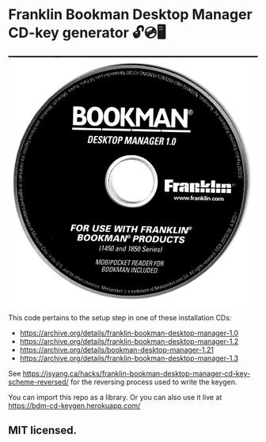 # Franklin Bookman Desktop Manager <br> CD-key generator 🔓💿🖥️

![](BCD-1.v1.0.png)

This code pertains to the setup step in one of these installation CDs:
- https://archive.org/details/franklin-bookman-desktop-manager-1.0
- https://archive.org/details/franklin-bookman-desktop-manager-1.2
- https://archive.org/details/bookman-desktop-manager-1.21
- https://archive.org/details/franklin-bookman-desktop-manager-1.3

See https://jsyang.ca/hacks/franklin-bookman-desktop-manager-cd-key-scheme-reversed/ for the reversing process used to write the keygen.

You can import this repo as a library. Or you can also use it live at https://bdm-cd-keygen.herokuapp.com/

## MIT licensed.
